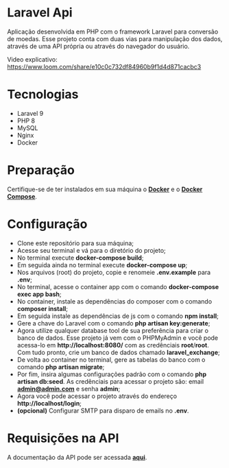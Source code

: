 # Laravel Api

Aplicação desenvolvida em PHP com o framework Laravel para conversão de moedas. Esse projeto conta com duas vias para manipulação dos dados, através de uma API própria ou através do navegador do usuário.

Video explicativo: https://www.loom.com/share/e10c0c732df84960b9f1d4d871cacbc3

# Tecnologias

  - Laravel 9
  - PHP 8
  - MySQL
  - Nginx
  - Docker

# Preparação

Certifique-se de ter instalados em sua máquina o **[Docker](https://docs.docker.com/engine/install/)** e o **[Docker Compose](https://docs.docker.com/compose/install/)**.

# Configuração

  - Clone este repositório para sua máquina;
  - Acesse seu terminal e vá para o diretório do projeto;
  - No terminal execute **docker-compose build**;
  - Em seguida ainda no terminal execute **docker-compose up**;
  - Nos arquivos (root) do projeto, copie e renomeie **.env.example** para **.env**;
  - No terminal, acesse o container app com o comando **docker-compose exec app bash**;
  - No container, instale as dependências do composer com o comando **composer install**;
  - Em seguida instale as dependências de js com o comando **npm install**;
  - Gere a chave do Laravel com o comando **php artisan key:generate**;
  - Agora utilize qualquer database tool de sua preferência para criar o banco de dados. Esse projeto já vem com o PHPMyAdmin e você pode acessa-lo em **http://localhost:8080/** com as credênciais **root**/**root**. Com tudo pronto, crie um banco de dados chamado **laravel_exchange**;
  - De volta ao container no terminal, gere as tabelas do banco com o comando **php artisan migrate**;
  - Por fim, insira algumas configurações padrão com o comando **php artisan db:seed**. As credênciais para acessar o projeto são: email **admin@admin.com** e senha **admin**;
  - Agora você pode acessar o projeto através do endereço **http://localhost/login**;
  - **(opcional)** Configurar SMTP para disparo de emails no **.env**.

# Requisições na API

A documentação da API pode ser acessada **[aqui](http://localhost/api/docs)**.
